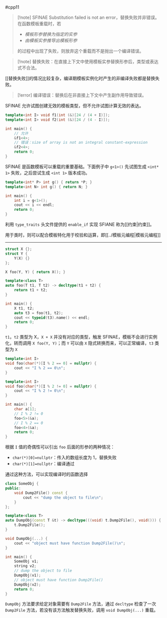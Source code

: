 #cpp11 

> [!note] SFINAE
> Substitution failed is not an error，替换失败并非错误。在函数模板重载时，若
> -  *模板形参替换为指定的实参* 
> - *由模板实参推导出模板形参* 
> 
> 的过程中出现了失败，则放弃这个重载而不是抛出一个编译错误。

> [!note] 替换失败：在直接上下文中使用模板实参替换形参后，类型或表达式不合法。

[[替换失败]]的情况比较复杂，编译期模板实例化时产生的非编译失败都是替换失败。

> [!error] 编译错误：替换后在非直接上下文中产生副作用导致错误。

SFINAE 允许试图创建无效的模板类型，但不允许试图计算无效的表达。

```cpp
template<int I> void f1(int (&)[24 / (4 + I)]);
template<int I> void f2(int (&)[24 / (4 - I)]);

int main() {
    // 允许
    &f1<4>;
    // 错误：size of array is not an integral constant-expression
    &f2<4>;
    return 0;
}
```

SFINAE 是函数模板可以重载的重要基础。下面例子中 `g<1>()` 先试图生成 `<int* 1>` 失败，之后尝试生成 `<int 1>` 版本成功。

```cpp
template<int* P> int g() { return *P; }
template<int N> int g() { return N; }

int main() {
    int i = g<1>();
    cout << i << endl;
    return 0;
}
```

利用 `type_traits` 头文件提供的 `enable_if` 实现 SFIANE 称为[[约束|约束]]。

用于类时，则可以配合模板特化用于校验和运算，即[[../模板元编程|模板元编程]]

---

```cpp
struct X {};
struct Y {
    Y(X) {}
};

X foo(Y, Y) { return X(); }

template<class T>
auto foo(T t1, T t2) -> decltype(t1 + t2) {
    return t1 + t2;
}

int main() {
    X t1, t2;
    auto t3 = foo(t1, t2);
    cout << typeid(t3).name() << endl;
    return 0;
}
```

`t1`，`t2` 类型为 X，`X + X` 并没有对应的类型，触发 SFINAE，模板不会进行实例化，转而调用 `X foo(Y, Y)`；而 `Y` 可以由 `X` 隐式转换而来，可以正常编译，`t3` 类型为 `X`

```cpp
template<int I>
void foo(char(*)[I % 2 == 0] = nullptr) {
    cout << "I % 2 == 0\n";
}

template<int I>
void foo(char(*)[I % 2 != 0] = nullptr) {
    cout << "I % 2 != 0\n";
}

int main() {
    char a[1];
    // I % 2 != 0
    foo<5>(&a);
    // I % 2 == 0
    foo<4>(&a);
    return 0;
}
```

根据 `I` 值的奇偶性可以引出 `foo` 后面的形参的两种情况：
* `char(*)[0]=nullptr`：传入的数组长度为 1，替换失败
* `char(*)[1]=nullptr`：编译通过

通过这种方法，可以实现编译时的函数选择

```cpp
class SomeObj {
public:
    void Dump2File() const {
        cout << "dump the object to file\n";
    }
};

template<class T>
auto DumpObj(const T &t) -> decltype(((void) t.Dump2File(), void())) {
    t.Dump2File();
}

void DumpObj(...) {
    cout << "object must have function Dump2File()\n";
}

int main() {
    SomeObj v1;
    string v2;
    // dump the object to file
    DumpObj(v1);
    // object must have function Dump2File()
    DumpObj(v2);
    return 0;
}
```

`DumpObj` 方法要求给定对象需要有 `Dump2File` 方法，通过 `decltype` 检查了一次 `Dump2File` 方法，若没有该方法触发替换失败，调用 `void DumpObj(...)` 重载。
